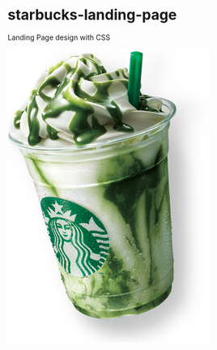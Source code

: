 # starbucks-landing-page
Landing Page design with CSS

![Alt text](/photos/img1.png?raw=true "Optional Title")
